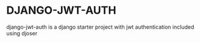 # DJANGO-JWT-AUTH

django-jwt-auth is a django starter project with jwt authentication included using djoser 
